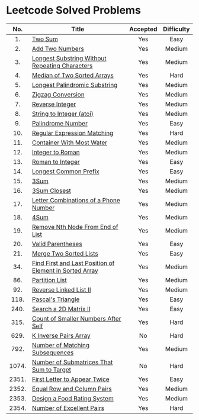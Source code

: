 # Leetcode Solved Problems

|  No.  | Title                                                                                                                                              | Accepted | Difficulty |
| :---: | -------------------------------------------------------------------------------------------------------------------------------------------------- | :------: | :--------: |
|  1.   | [Two Sum](https://leetcode.com/problems/two-sum)                                                                                                   |   Yes    |    Easy    |
|  2.   | [Add Two Numbers](https://leetcode.com/add-two-numbers)                                                                                            |   Yes    |   Medium   |
|  3.   | [Longest Substring Without Repeating Characters](https://leetcode.com/problems/longest-substring-without-repeating-characters/)                    |   Yes    |   Medium   |
|  4.   | [Median of Two Sorted Arrays](https://leetcode.com/problems/median-of-two-sorted-arrays/)                                                          |   Yes    |    Hard    |
|  5.   | [Longest Palindromic Substring](https://leetcode.com/problems/longest-palindromic-substring/)                                                      |   Yes    |   Medium   |
|  6.   | [Zigzag Conversion](https://leetcode.com/problems/zigzag-conversion/)                                                                              |   Yes    |   Medium   |
|  7.   | [Reverse Integer](https://leetcode.com/problems/reverse-integer/)                                                                                  |   Yes    |   Medium   |
|  8.   | [String to Integer (atoi)](https://leetcode.com/problems/string-to-integer-atoi/submissions/)                                                      |   Yes    |   Medium   |
|  9.   | [Palindrome Number](https://leetcode.com/problems/palindrome-number/submissions/)                                                                  |   Yes    |    Easy    |
|  10.  | [Regular Expression Matching](https://leetcode.com/problems/regular-expression-matching/)                                                          |   Yes    |    Hard    |
|  11.  | [Container With Most Water](https://leetcode.com/problems/container-with-most-water/)                                                              |   Yes    |   Medium   |
|  12.  | [Integer to Roman](https://leetcode.com/problems/integer-to-roman/)                                                                                |   Yes    |   Medium   |
|  13.  | [Roman to Integer](https://leetcode.com/problems/roman-to-integer/)                                                                                |   Yes    |    Easy    |
|  14.  | [Longest Common Prefix](https://leetcode.com/problems/longest-common-prefix/submissions/)                                                          |   Yes    |    Easy    |
|  15.  | [3Sum](https://leetcode.com/problems/3sum)                                                                                                         |   Yes    |   Medium   |
|  16.  | [3Sum Closest](https://leetcode.com/problems/3sum-closest/)                                                                                        |   Yes    |   Medium   |
|  17.  | [Letter Combinations of a Phone Number](https://leetcode.com/problems/letter-combinations-of-a-phone-number/)                                      |   Yes    |   Medium   |
|  18.  | [4Sum](https://leetcode.com/problems/4sum)                                                                                                         |   Yes    |   Medium   |
|  19.  | [Remove Nth Node From End of List](https://leetcode.com/problems/remove-nth-node-from-end-of-list/)                                                |   Yes    |   Medium   |
|  20.  | [Valid Parentheses](https://leetcode.com/problems/valid-parentheses/)                                                                              |   Yes    |    Easy    |
|  21.  | [Merge Two Sorted Lists](https://leetcode.com/problems/merge-two-sorted-lists/)                                                                    |   Yes    |    Easy    |
|  34.  | [ Find First and Last Position of Element in Sorted Array](https://leetcode.com/problems/find-first-and-last-position-of-element-in-sorted-array/) |   Yes    |   Medium   |
|  86.  | [Partition List](https://leetcode.com/problems/partition-list/)                                                                                    |   Yes    |   Medium   |
|  92.  | [Reverse Linked List II](https://leetcode.com/problems/reverse-linked-list-ii)                                                                     |   Yes    |   Medium   |
| 118.  | [Pascal's Triangle](https://leetcode.com/problems/pascals-triangle/)                                                                               |   Yes    |    Easy    |
| 240.  | [Search a 2D Matrix II](https://leetcode.com/problems/search-a-2d-matrix-ii/)                                                                      |   Yes    |    Easy    |
| 315.  | [Count of Smaller Numbers After Self](https://leetcode.com/problems/count-of-smaller-numbers-after-self/)                                          |   Yes    |    Hard    |
| 629.  | [K Inverse Pairs Array](https://leetcode.com/problems/k-inverse-pairs-array/)                                                                      |    No    |    Hard    |
| 792.  | [ Number of Matching Subsequences](https://leetcode.com/problems/number-of-matching-subsequences/)                                                 |   Yes    |   Medium   |
| 1074. | [Number of Submatrices That Sum to Target](https://leetcode.com/problems/number-of-submatrices-that-sum-to-target/)                                |    No    |    Hard    |
| 2351. | [First Letter to Appear Twice](https://leetcode.com/problems/first-letter-to-appear-twice/)                                                        |   Yes    |    Easy    |
| 2352. | [Equal Row and Column Pairs](https://leetcode.com/problems/equal-row-and-column-pairs/)                                                            |   Yes    |   Medium   |
| 2353. | [Design a Food Rating System](https://leetcode.com/problems/design-a-food-rating-system/)                                                          |   Yes    |   Medium   |
| 2354. | [Number of Excellent Pairs](https://leetcode.com/problems/number-of-excellent-pairs/)                                                              |   Yes    |    Hard    |
